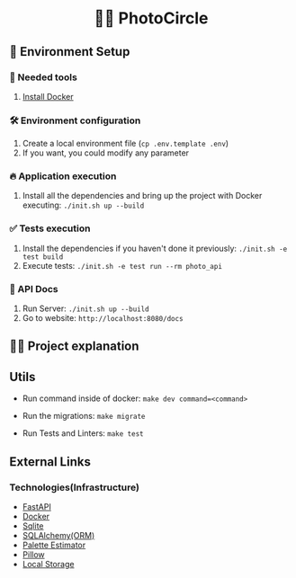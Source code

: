 <h1 align="center">
  🎨📸 PhotoCircle
</h1>

## 🙌 Environment Setup

### 🐳 Needed tools

1. [Install Docker](https://www.docker.com/get-started)

### 🛠️ Environment configuration

1. Create a local environment file (`cp .env.template .env`)
2. If you want, you could modify any parameter

### 🔥 Application execution

1. Install all the dependencies and bring up the project with Docker executing: `./init.sh up --build`

### ✅ Tests execution

1. Install the dependencies if you haven't done it previously: `./init.sh -e test build`
2. Execute tests: `./init.sh -e test run --rm photo_api`

### 📝 API Docs

1. Run Server: `./init.sh up --build`
2. Go to website: `http://localhost:8080/docs`

## 👩‍🏫 Project explanation

## Utils

- Run command inside of docker: `make dev command=<command>`

- Run the migrations: `make migrate`

- Run Tests and Linters: `make test`

## External Links

### Technologies(Infrastructure)

- [FastAPI](https://fastapi.tiangolo.com/)
- [Docker](https://www.docker.com/)
- [Sqlite](https://www.sqlite.org/index.html)
- [SQLAlchemy(ORM)](https://www.sqlalchemy.org/)
- [Palette Estimator](https://github.com/qTipTip/Pylette)
- [Pillow](https://github.com/python-pillow/Pillow)
- [Local Storage](https://jowilf.github.io/sqlalchemy-file/)
